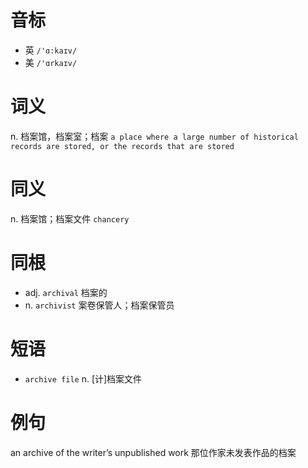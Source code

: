 # 音标

- 英 `/'ɑ:kaɪv/`
- 美 `/'ɑrkaɪv/`

# 词义

n. 档案馆，档案室；档案
`a place where a large number of historical records are stored, or the records that are stored`

# 同义

n. 档案馆；档案文件
`chancery`

# 同根

- adj. `archival` 档案的
- n. `archivist` 案卷保管人；档案保管员

# 短语

- `archive file` n. [计]档案文件

# 例句

an archive of the writer’s unpublished work
那位作家未发表作品的档案


